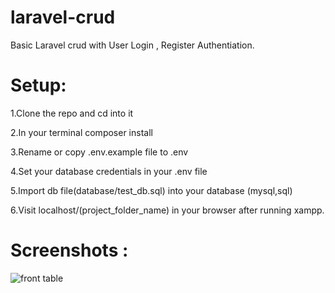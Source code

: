 # laravel-crud

Basic Laravel crud with User Login , Register Authentiation.

# Setup:
1.Clone the repo and cd into it

2.In your terminal composer install

3.Rename or copy .env.example file to .env

4.Set your database credentials in your .env file

5.Import db file(database/test_db.sql) into your database (mysql,sql)

6.Visit localhost/(project_folder_name) in your browser after running xampp.

# Screenshots :


![front table](https://user-images.githubusercontent.com/92640408/185544283-4710e259-368e-4671-989d-869d60ce1960.png)
